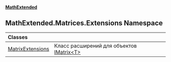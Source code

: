 #### [MathExtended](index.md 'index')
## MathExtended.Matrices.Extensions Namespace

| Classes | |
| :--- | :--- |
| [MatrixExtensions](MathExtended_Matrices_Extensions_MatrixExtensions.md 'MathExtended.Matrices.Extensions.MatrixExtensions') | Класс расширений для объектов [IMatrix&lt;T&gt;](MathExtended_Interfaces_IMatrix_T_.md 'MathExtended.Interfaces.IMatrix&lt;T&gt;') |
